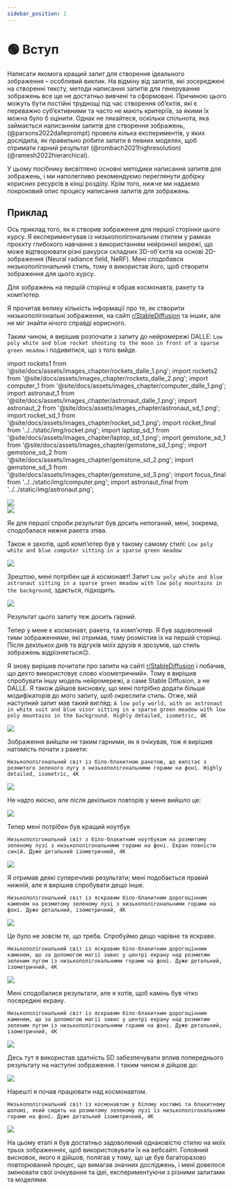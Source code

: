 ```yaml
---
sidebar_position: 1
---
```


# 🟢 Вступ

Написати якомога кращий запит для створення ідеального зображення – особливий виклик. На відміну від запитів, які зосереджені на створенні тексту, методи написання запитів для генерування зображень все ще не достатньо вивчені та сформовані. Причиною цього можуть бути постійні труднощі під час створення об’єктів, які є переважно суб’єктивними та часто не мають критеріїв, за якими їх можна було б оцінити. Однак не лякайтеся, оскільки спільнота, яка займається написанням запитів для створення зображень, (@parsons2022dalleprompt) провела кілька експериментів, у яких дослідила, як правильно робити запити в певних моделях, щоб отримати гарний результат (@rombach2021highresolution) (@ramesh2022hierarchical).

У цьому посібнику висвітлено основні методики написання запитів для зображень, і ми наполегливо рекомендуємо переглянути добірку корисних ресурсів в кінці розділу. Крім того, нижче ми надаємо покроковий опис процесу написання запитів для зображень.


## Приклад

Ось приклад того, як я створив зображення для першої сторінки цього курсу. Я експериментував із низькополігональним стилем у рамках проєкту глибокого навчання з використанням нейронної мережі, що може відтворювати різні ракурси складних 3D-об'єктів на основі 2D-зображення (Neural radiance field, NeRF). Мені сподобався низькополігональний стиль, тому я використав його, щоб створити зображення для цього курсу.

Для зображень на першій сторінці я обрав космонавта, ракету та комп’ютер.

Я прочитав велику кількість інформації про те, як створити низькополігональні зображення, на сайті [r/StableDiffusion](https://www.reddit.com/r/StableDiffusion/) та інших, але не міг знайти нічого справді корисного.

Таким чином, я вирішив розпочати з запиту до нейромережі DALLE: `Low poly white and blue rocket shooting to the moon in front of a sparse green meadow` і подивитися, що з того вийде.

import rockets1 from '@site/docs/assets/images_chapter/rockets_dalle_1.png';
import rockets2 from '@site/docs/assets/images_chapter/rockets_dalle_2.png';
import computer_1 from '@site/docs/assets/images_chapter/computer_dalle_1.png';
import astronaut_1 from '@site/docs/assets/images_chapter/astronaut_dalle_1.png';
import astronaut_2 from '@site/docs/assets/images_chapter/astronaut_sd_1.png';
import rocket_sd_1 from '@site/docs/assets/images_chapter/rocket_sd_1.png';
import rocket_final from '../../static/img/rocket.png';
import laptop_sd_1 from '@site/docs/assets/images_chapter/laptop_sd_1.png';
import gemstone_sd_1 from '@site/docs/assets/images_chapter/gemstone_sd_1.png';
import gemstone_sd_2 from '@site/docs/assets/images_chapter/gemstone_sd_2.png';
import gemstone_sd_3 from '@site/docs/assets/images_chapter/gemstone_sd_3.png';
import focus_final from '../../static/img/computer.png';
import astronaut_final from '../../static/img/astronaut.png';

<div style={{textAlign: 'center'}}>
  <img src={rockets1} style={{width: "750px"}} />
</div>

<div style={{textAlign: 'center'}}>
  <img src={rockets2} style={{width: "750px"}} />
</div>

Як для першої спроби результат був досить непоганий, мені, зокрема, сподобалася нижня ракета зліва.

Також я захотів, щоб комп’ютер був у такому самому стилі: `Low poly white and blue computer sitting in a sparse green meadow`

<div style={{textAlign: 'center'}}>
  <img src={computer_1} style={{width: "750px"}} />
</div>

Зрештою, мені потрібен ще й космонавт! Запит `Low poly white and blue astronaut sitting in a sparse green meadow with low poly mountains in the background`, здається, підходить.

<div style={{textAlign: 'center'}}>
  <img src={astronaut_1} style={{width: "750px"}} />
</div>

Результат цього запиту теж досить гарний.

Тепер у мене є космонавт, ракета, та комп’ютер. Я був задоволений тими зображеннями, які отримав, тому розмістив їх на першій сторінці. Після декількох днів та відгуків моїх друзів я зрозумів, що стиль зображень відрізняється😔.


Я знову вирішив почитати про запити на сайті [r/StableDiffusion](https://www.reddit.com/r/StableDiffusion/) і побачив, що дехто використовує слово «ізометричний». Тому я вирішив спробувати іншу модель нейромережі, а саме Stable Diffusion, а не DALLE. Я також дійшов висновку, що мені потрібно додати більше модифікаторів до мого запиту, щоб окреслити стиль. Отже, мій наступний запит мав такий вигляд: `A low poly world, with an astronaut in white suit and blue visor sitting in a sparse green meadow with low poly mountains in the background. Highly detailed, isometric, 4K`

<div style={{textAlign: 'center'}}>
  <img src={astronaut_2} style={{width: "250px"}} />
</div>

Зображення вийшли не таким гарними, як я очікував, тож я вирішив натомість почати з ракети:

`Низькополігональний світ із біло-блакитною ракетою, що вилітає з розмитого зеленого лугу з низькополігональними горами на фоні. Highly detailed, isometric, 4K`

<div style={{textAlign: 'center'}}>
  <img src={rocket_sd_1} style={{width: "250px"}} />
</div>

Не надто якісно, але після декількох повторів у мене вийшло це: 

<div style={{textAlign: 'center'}}>
  <img src={rocket_final} style={{width: "250px"}} />
</div>

Тепер мені потрібен був кращий ноутбук

`Низькополігональний світ з біло-блакитним ноутбуком на розмитому зеленому лузі з низькополігональними горами на фоні. Екран повністю синій. Дуже детальний ізометричний, 4K`

<div style={{textAlign: 'center'}}>
  <img src={laptop_sd_1} style={{width: "250px"}} />
</div>

Я отримав деякі суперечливі результати; мені подобається правий нижній, але я вирішив спробувати дещо інше.

`Низькополігональний світ із яскравим біло-блакитним дорогоцінним каменем на розмитому зеленому лузі з низькополігональними горами на фоні. Дуже детальний, ізометричний, 4K`

<div style={{textAlign: 'center'}}>
  <img src={gemstone_sd_1} style={{width: "250px"}} />
</div>

Це було не зовсім те, що треба. Спробуймо дещо чарівне та яскраве.

`Низькополігональний світ із яскравим біло-блакитним дорогоцінним каменем, що за допомогою магії завис у центрі екрану над розмитим зеленим лугом із низькополігональними горами на фоні. Дуже детальний, ізометричний, 4K`

<div style={{textAlign: 'center'}}>
  <img src={gemstone_sd_2} style={{width: "250px"}} />
</div>

Мені сподобалися результати, але я хотів, щоб камінь був чітко посередині екрану.

`Низькополігональний світ із яскравим біло-блакитним дорогоцінним каменем, що за допомогою магії завис у центрі екрану над розмитим зеленим лугом із низькополігональними горами на фоні. Дуже детальний, ізометричний, 4K`

<div style={{textAlign: 'center'}}>
  <img src={gemstone_sd_3} style={{width: "250px"}} />
</div>

Десь тут я використав здатність SD забезпечувати вплив попереднього результату на наступні зображення. І таким чином я дійшов до:

<div style={{textAlign: 'center'}}>
  <img src={focus_final} style={{width: "250px"}} />
</div>

Нарешті я почав працювати над космонавтом.

`Низькополігональний світ із космонавтом у білому костюмі та блакитному шоломі, який сидить на розмитому зеленому лузі із низькополігональними горами на фоні. Дуже детальний ізометричний, 4K`

<div style={{textAlign: 'center'}}>
  <img src={astronaut_final} style={{width: "250px"}} />
</div>

На цьому етапі я був достатньо задоволений однаковістю стилю на моїх трьох зображеннях, щоб використовувати їх на вебсайті. Головний висновок, якого я дійшов, полягав у тому, що це був багаторазово повторюваний процес, що вимагав значних досліджень, і мені довелося змінювати свої очікування та ідеї, експериментуючи з різними запитами та моделями.